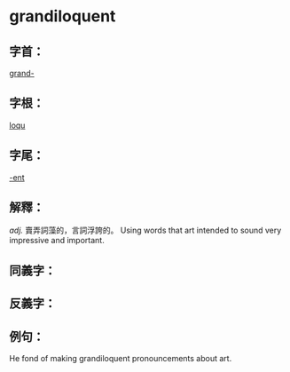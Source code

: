 # grandiloquent


## 字首：
[grand-](/Root%20Prefix%20and%20Suffix/G/grand-.md)
## 字根：
[loqu](/Root%20Prefix%20and%20Suffix/L/loqu.md)

## 字尾：
[-ent](/Root%20Prefix%20and%20Suffix/E/-ent.md)

## 解釋：
*adj.*
賣弄詞藻的，言詞浮誇的。
Using words that art intended to sound very impressive and important.

## 同義字：

## 反義字：

## 例句：
He fond of making grandiloquent pronouncements about art.